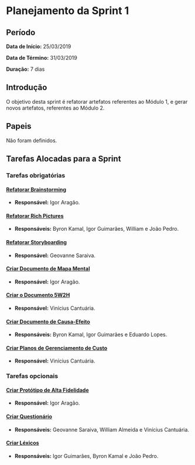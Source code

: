 # Planejamento da Sprint 1

## Período
**Data de Início:** 25/03/2019

**Data de Término:** 31/03/2019

**Duração:** 7 dias

## Introdução
O objetivo desta sprint é refatorar artefatos referentes ao Módulo 1, e gerar novos artefatos, referentes ao Módulo 2.

## Papeis
Não foram definidos.

## Tarefas Alocadas para a Sprint
### Tarefas obrigatórias
#### [Refatorar Brainstorming](https://github.com/ads-unbind/unbind/issues/36)
* **Responsável:** Igor Aragão.
#### [Refatorar Rich Pictures](https://github.com/ads-unbind/unbind/issues/8)
* **Responsáveis:** Byron Kamal, Igor Guimarães, William e João Pedro.
#### [Refatorar Storyboarding](https://github.com/ads-unbind/unbind/issues/34)
* **Responsável:** Geovanne Saraiva.
#### [Criar Documento de Mapa Mental](https://github.com/ads-unbind/unbind/issues/33)
* **Responsável:** Igor Aragão.
#### [Criar o Documento 5W2H](https://github.com/ads-unbind/unbind/issues/13)
* **Responsável:** Vinícius Cantuária.
#### [Criar Documento de Causa-Efeito](https://github.com/ads-unbind/unbind/issues/32)
* **Responsáveis:** Byron Kamal, Igor Guimarães e Eduardo Lopes.
#### [Criar Planos de Gerenciamento de Custo](https://github.com/ads-unbind/unbind/issues/10)
* **Responsável:** Vinícius Cantuária.  

### Tarefas opcionais
#### [Criar Protótipo de Alta Fidelidade](https://github.com/ads-unbind/unbind/issues/12)
* **Responsável:** Igor Aragão.
#### [Criar Questionário](https://github.com/ads-unbind/unbind/issues/35)
* **Responsáveis:** Geovanne Saraiva, William Almeida e Vinícius Cantuária.
#### [Criar Léxicos](https://github.com/ads-unbind/unbind/issues/37)
* **Responsáveis:** Igor Guimarães, Byron Kamal e João Pedro.
